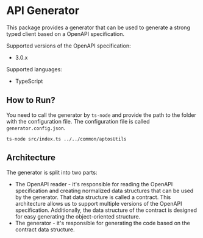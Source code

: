 # API Generator

This package provides a generator that can be used to generate a strong typed client based on a OpenAPI specification.

Supported versions of the OpenAPI specification:
* 3.0.x

Supported languages:
* TypeScript

## How to Run?

You need to call the generator by `ts-node` and provide the path to the folder with the configuration file. The configuration file is called `generator.config.json`.

```
ts-node src/index.ts ../../common/aptosUtils
```

## Architecture

The generator is split into two parts: 

* The OpenAPI reader - it's responsible for reading the OpenAPI specification and creating normalized data structures that can be used by the generator. That data structure is called a contract. This architecture allows us to support multiple versions of the OpenAPI specification. Additionally, the data structure of the contract is designed for easy generating the object-oriented structure.
* The generator - it's responsible for generating the code based on the contract data structure.
